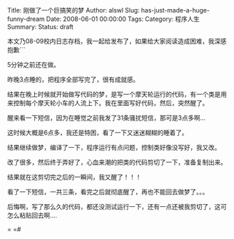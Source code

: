 Title: 刚做了一个巨搞笑的梦
Author: alswl
Slug: has-just-made-a-huge-funny-dream
Date: 2008-06-01 00:00:00
Tags: 
Category: 程序人生
Summary: 
Status: draft

本文乃08-09校内日志存档，我一起给发布了，如果给大家阅读造成困难，我深感抱歉```

5分钟之前还在做。

昨晚3点睡的，把程序全部写完了，很有成就感。

结果在晚上时候就开始做写代码的梦，是写一个摩天轮运行的代码，有一个类是用来控制每个摩天轮小车的人流上下。我在里面写好代码，然后，突然醒了。

醒来看一下短信，因为在睡觉之前我发了31条骚扰短信，那可是3点多啊...

这时候大概是6点多，我还是特困，看了一下又迷迷糊糊的睡着了。

结果继续做梦，编译了一下，程序运行有点问题，控制类好像没写好，我又改。

改了很多，然后终于弄好了，心血来潮的把类的代码剪切了一下，准备复制出来。

结果就在这剪切完之后的一瞬间，我又醒了！！！

看了一下短信，一共三条，看完之后就彻底醒了，再也不能回去做梦了。。。

后悔啊，写了那么久的代码，都还没测试运行一下，还有一点还被我剪切了，这可怎么粘贴回去啊....

= =#

